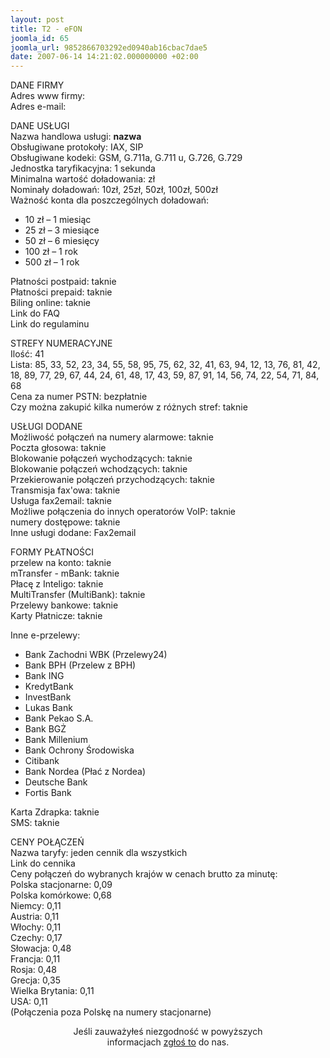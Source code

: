 ```yaml
---
layout: post
title: T2 - eFON
joomla_id: 65
joomla_url: 9852866703292ed0940ab16cbac7dae5
date: 2007-06-14 14:21:02.000000000 +02:00
---
```

<p><span class="componentheading">DANE FIRMY</span><br /> Adres www firmy: <br /> Adres e-mail: </p> <p><span class="sectiontableheader">DANE USŁUGI</span><br /> Nazwa handlowa usługi: <strong>nazwa</strong><br /> Obsługiwane protokoły: <span class="small">IAX, SIP</span><br /> Obsługiwane kodeki: <span class="small">GSM, G.711a, G.711 u, G.726, G.729</span><br /> Jednostka taryfikacyjna: <span class="small">1 sekunda</span><br /> Minimalna wartość doładowania: <span class="small">zł</span><br /> Nominały doładowań: <span class="small">10zł, 25zł, 50zł, 100zł, 500zł</span><br />Ważność konta dla poszczeg&oacute;lnych doładowań:</p><ul> <li>10 zł &ndash; 1 miesiąc</li>  <li>25 zł &ndash; 3 miesiące</li> <li>50 zł &ndash; 6 miesięcy</li>  <li>100 zł &ndash; 1 rok</li> <li>500 zł &ndash; 1 rok</li> </ul>  Płatności postpaid: <span class="small">taknie</span><br /> Płatności prepaid: <span class="small">taknie</span><br /> Biling online: <span class="small">taknie</span><br /> Link do FAQ<br />Link do regulaminu   <p><span class="sectiontableheader">STREFY NUMERACYJNE</span><br /> Ilość: <span class="small">41</span><br /> Lista: <span class="small">85, 33, 52, 23, 34, 55, 58, 95, 75, 62, 32, 41, 63, 94, 12, 13, 76, 81, 42, 18, 89, 77, 29, 67, 44, 24, 61, 48, 17, 43, 59, 87, 91, 14, 56, 74, 22, 54, 71, 84, 68</span><br /> Cena za numer PSTN: <span class="small">bezpłatnie</span><br /> Czy można zakupić kilka numer&oacute;w z r&oacute;żnych stref: <span class="small">taknie</span> </p> <p><span class="sectiontableheader">USŁUGI DODANE</span><br /> Możliwość połączeń na numery alarmowe: <span class="small">taknie</span><br /> Poczta głosowa: <span class="small">taknie</span><br /> Blokowanie połączeń wychodzących: <span class="small">taknie</span><br /> Blokowanie połączeń wchodzących: <span class="small">taknie</span><br /> Przekierowanie połączeń przychodzących: <span class="small">taknie</span><br /> Transmisja fax&#39;owa: <span class="small">taknie</span><br /> Usługa fax2email: <span class="small">taknie</span><br /> Możliwe połączenia do innych operator&oacute;w VoIP: <span class="small">taknie</span><br /> numery dostępowe: <span class="small">taknie</span><br /> Inne usługi dodane: <span class="small">Fax2email</span> </p> <p><span class="sectiontableheader">FORMY PŁATNOŚCI</span><br /> przelew na konto: <span class="small">taknie</span><br /> mTransfer - mBank: <span class="small">taknie</span><br /> Płacę z Inteligo: <span class="small">taknie</span><br /> MultiTransfer (MultiBank): <span class="small">taknie</span><br />  Przelewy bankowe: <span class="small">taknie</span><br />  Karty Płatnicze: <span class="small">taknie</span></p> Inne e-przelewy:<ul> <li>Bank Zachodni WBK (Przelewy24)</li> <li>Bank BPH (Przelew z BPH)</li> <li>Bank ING</li> <li>KredytBank</li> <li>InvestBank</li> <li>Lukas Bank</li> <li>Bank Pekao S.A.</li> <li>Bank BGŻ</li> <li>Bank Millenium</li> <li>Bank Ochrony Środowiska</li> <li>Citibank</li> <li>Bank Nordea (Płać z Nordea)</li> <li>Deutsche Bank</li> <li>Fortis Bank</li> </ul> Karta Zdrapka: <span class="small">taknie</span><br />  SMS: <span class="small">taknie</span>   <p><span class="sectiontableheader">CENY POŁĄCZEŃ</span><br /> Nazwa taryfy: <span class="small">jeden cennik dla wszystkich</span><br /> Link do cennika <br />Ceny połączeń do wybranych kraj&oacute;w w cenach brutto za minutę:<br /> Polska stacjonarne: <span class="small">0,09</span><br /> Polska kom&oacute;rkowe: <span class="small">0,68</span><br /> Niemcy: <span class="small">0,11</span><br /> Austria: <span class="small">0,11</span><br /> Włochy: <span class="small">0,11</span><br /> Czechy: <span class="small">0,17</span><br /> Słowacja: <span class="small">0,48</span><br /> Francja: <span class="small">0,11</span><br /> Rosja: <span class="small">0,48</span><br /> Grecja: <span class="small">0,35</span><br /> Wielka Brytania: <span class="small">0,11</span><br /> USA: <span class="small">0,11</span><br /> (Połączenia poza Polskę na numery stacjonarne)</p> <p align="center">Jeśli zauważyłeś niezgodność w powyższych<br />informacjach <a href="mailto:kontakt@tanivoip.pl">zgłoś to</a> do nas.</p>
